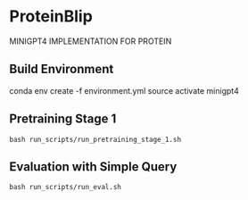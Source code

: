 # ProteinBlip
MINIGPT4 IMPLEMENTATION FOR PROTEIN


## Build Environment
conda env create -f environment.yml
source activate minigpt4

## Pretraining Stage 1
```
bash run_scripts/run_pretraining_stage_1.sh
```

## Evaluation with Simple Query
```
bash run_scripts/run_eval.sh
```
